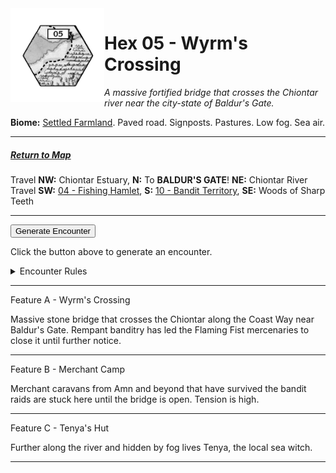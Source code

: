 
<img align="left" width=150px src="/images/Hexes/hex05.png">
<h1>Hex 05 - Wyrm's Crossing</h1>

*A massive fortified bridge that crosses the Chiontar river near the city-state of Baldur's Gate.*

**Biome:** <u>Settled Farmland</u>. Paved road. Signposts. Pastures. Low fog. Sea air.

---

##### [Return to Map](https://saltygoo.github.io/2024/12/31/BGHex/)
Travel **NW:** Chiontar Estuary, **N:** To **BALDUR'S GATE**! **NE:** Chiontar River <br>
Travel **SW:** [04 - Fishing Hamlet](/pages/BaldurHex/04-FishingHamlet), **S:** [10 - Bandit Territory](/pages/BaldurHex/10-OldRuins), **SE:** Woods of Sharp Teeth

 ---
 
<button id="generateText" >Generate Encounter</button> <br>

<span class="grey" id="result" style="height: 75px;"> Click the button above to generate an encounter. </span>

<details markdown="1">
<summary>Encounter Rules</summary>
Generate an encounter the first time the party goes to one of this hex's features and every 12 hours. Encounters can happen on the way to the location or at the destination. If an encounter would happen while the party rests, good survival skills while setting up camp make the encounter happen after the full rest is completed. Search the [Baldur's Gate Wiki](https://baldursgate.fandom.com/wiki/Baldur%27s_Gate_Wiki) for information on named NPC. Do not hesitate to replace any named NPC by one the players have already met from time to time! It makes for a better story.
</details>

 ---

<span class="blacktitle"> Feature A - Wyrm's Crossing </span>

Massive stone bridge that crosses the Chiontar along the Coast Way near Baldur's Gate. Rempant banditry has led the Flaming Fist mercenaries to close it until further notice.

---

<span class="blacktitle"> Feature B - Merchant Camp</span>

Merchant caravans from Amn and beyond that have survived the bandit raids are stuck here until the bridge is open. Tension is high.

---

<span class="blacktitle"> Feature C - Tenya's Hut </span>

Further along the river and hidden by fog lives Tenya, the local sea witch.

---

<script>
    const climate1 = "Farmland";
    const climate2 = "Village1";
</script>
<script src="/scripts/BGencounter.js"></script>

